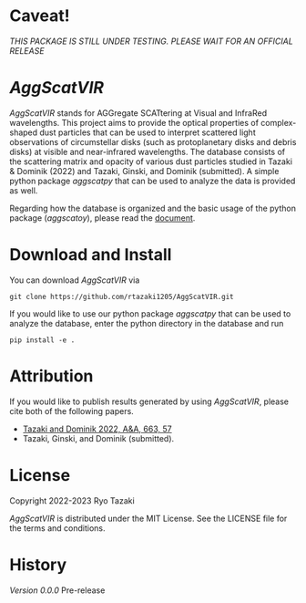 
# Caveat!
*THIS PACKAGE IS STILL UNDER TESTING. PLEASE WAIT FOR AN OFFICIAL RELEASE*


# *AggScatVIR*

*AggScatVIR* stands for AGGregate SCATtering at Visual and InfraRed wavelengths. This project aims to provide the optical properties of complex-shaped dust particles that can be used to interpret scattered light observations of circumstellar disks (such as protoplanetary disks and debris disks) at visible and near-infrared wavelengths. The database consists of the scattering matrix and opacity of various dust particles studied in Tazaki & Dominik (2022) and Tazaki, Ginski, and Dominik (submitted). A simple python package *aggscatpy* that can be used to analyze the data is provided as well.

Regarding how the database is organized and the basic usage of the python package (*aggscatoy*), please read the [document](https://rtazaki1205.github.io/AggScatVIR/).

# Download and Install

You can download *AggScatVIR* via

    git clone https://github.com/rtazaki1205/AggScatVIR.git

If you would like to use our python package *aggscatpy* that can be used to analyze the database, enter the python directory in the database and run 

    pip install -e .    

# Attribution

If you would like to publish results generated by using *AggScatVIR*, please cite both of the following papers.
 - [Tazaki and Dominik 2022, A&A, 663, 57](https://ui.adsabs.harvard.edu/abs/2022A%26A...663A..57T)
 - Tazaki, Ginski, and Dominik (submitted).

# License
Copyright 2022-2023 Ryo Tazaki

*AggScatVIR* is distributed under the MIT License. See the LICENSE file for the terms and conditions.

# History
*Version 0.0.0* Pre-release
